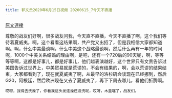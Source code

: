 ```yaml
---
title: 郭文贵2020年6月15日视频 20200615_7今天不直播
---
```


[原文連接](https://gnews.org/ThreadView/53479327)

尊敬的战友们好啊，很多战友问我，今天直不直播，今天不直播了啊，这个我们等待着夏威夷，啊，这个看看这结果啊，共产党又出招了，但是我相信大家都知道啊。啊，什么中美最谈啊，什么中美这个战略最谈啊，然后什么再有一年的时间呢，1000个中美关系结婚的理由啊，是吧，还有一个720后的90天呢，啊，等等等等啊，这都是好事儿，都是好事儿，他们越表演越好，这个世界只有文贵告诉过美国告诉过世界上，中美贸易就是荒谬的，不会有结果的，啊，会以荒谬的结果结束，大家都看到了，现在就夏威夷了啊，从最早的洛杉矶会谈现在已经挪到，然后G20，阿根廷，然后欧洲现在又去了夏威夷了，再下下周去哪儿，看他们折腾啊。

    哎呀，我得去洗澡了，你看我这头发连澡还没洗呢，哎呀，木盖噻了，战友们。
